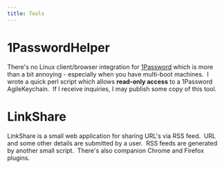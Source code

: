```yaml
---
title: Tools
---
```

1PasswordHelper
===
There's no Linux client/browser integration for [1Password](https://agilebits.com/onepassword "AgileBits 1Password") which is more than a bit annoying - especially when you have multi-boot machines.  I wrote a quick perl script which allows **read-only access** to a 1Password AgileKeychain.  If I receive inquiries, I may publish some copy of this tool.   

LinkShare
===
LinkShare is a small web application for sharing URL's via RSS feed.  URL and some other details are submitted by a user.  RSS feeds are generated by another small script.  There's also companion Chrome and Firefox plugins.